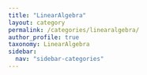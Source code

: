 ```yaml
---
title: "LinearAlgebra"
layout: category
permalink: /categories/linearalgebra/
author_profile: true
taxonomy: LinearAlgebra
sidebar:
  nav: "sidebar-categories"
---
```

